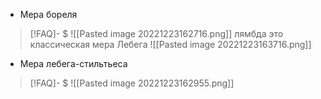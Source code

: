 - Мера бореля
> [!FAQ]- $
>![[Pasted image 20221223162716.png]] лямбда это классическая мера Лебега ![[Pasted image 20221223163716.png]]

- Мера лебега-стильтьеса
> [!FAQ]- $
>![[Pasted image 20221223162955.png]]

